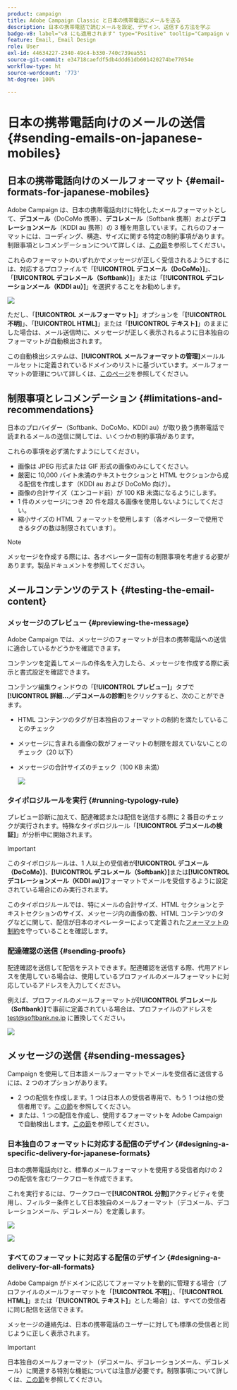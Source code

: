 ```yaml
---
product: campaign
title: Adobe Campaign Classic と日本の携帯電話にメールを送る
description: 日本の携帯電話で読むメールを設定、デザイン、送信する方法を学ぶ
badge-v8: label="v8 にも適用されます" type="Positive" tooltip="Campaign v8 にも適用されます"
feature: Email, Email Design
role: User
exl-id: 44634227-2340-49c4-b330-740c739ea551
source-git-commit: e34718caefdf5db4ddd61db601420274be77054e
workflow-type: ht
source-wordcount: '773'
ht-degree: 100%

---
```


# 日本の携帯電話向けのメールの送信 {#sending-emails-on-japanese-mobiles}

## 日本の携帯電話向けのメールフォーマット {#email-formats-for-japanese-mobiles}

Adobe Campaign は、日本の携帯電話向けに特化したメールフォーマットとして、**デコメール**（DoCoMo 携帯）、**デコレメール**（Softbank 携帯）および&#x200B;**デコレーションメール**（KDDI au 携帯）の 3 種を用意しています。これらのフォーマットには、コーディング、構造、サイズに関する特定の制約事項があります。制限事項とレコメンデーションについて詳しくは、[この節](#limitations-and-recommendations)を参照してください。

これらのフォーマットのいずれかでメッセージが正しく受信されるようにするには、対応するプロファイルで「**[!UICONTROL デコメール（DoCoMo）]**」、「**[!UICONTROL デコレメール（Softbank）]**」または「**[!UICONTROL デコレーションメール（KDDI au）]**」を選択することをお勧めします。

![](assets/deco-mail_03.png)

ただし、「**[!UICONTROL メールフォーマット]**」オプションを「**[!UICONTROL 不明]**」、「**[!UICONTROL HTML]**」または「**[!UICONTROL テキスト]**」のままにした場合は、メール送信時に、メッセージが正しく表示されるように日本独自のフォーマットが自動検出されます。

この自動検出システムは、**[!UICONTROL メールフォーマットの管理]**&#x200B;メールルールセットに定義されているドメインのリストに基づいています。メールフォーマットの管理について詳しくは、[このページ](../../installation/using/email-deliverability.md#managing-email-formats)を参照してください。

## 制限事項とレコメンデーション {#limitations-and-recommendations}

日本のプロバイダー（Softbank、DoCoMo、KDDI au）が取り扱う携帯電話で読まれるメールの送信に関しては、いくつかの制約事項があります。

これらの事項を必ず満たすようにしてください。

* 画像は JPEG 形式または GIF 形式の画像のみにしてください。
* 厳密に 10,000 バイト未満のテキストセクションと HTML セクションから成る配信を作成します（KDDI au および DoCoMo 向け）。
* 画像の合計サイズ（エンコード前）が 100 KB 未満になるようにします。
* 1 件のメッセージにつき 20 件を超える画像を使用しないようにしてください。
* 縮小サイズの HTML フォーマットを使用します（各オペレーターで使用できるタグの数は制限されています）。

>[!NOTE]
>
>メッセージを作成する際には、各オペレーター固有の制限事項を考慮する必要があります。製品ドキュメントを参照してください。


## メールコンテンツのテスト {#testing-the-email-content}

### メッセージのプレビュー {#previewing-the-message}

Adobe Campaign では、メッセージのフォーマットが日本の携帯電話への送信に適合しているかどうかを確認できます。

コンテンツを定義してメールの件名を入力したら、メッセージを作成する際に表示と書式設定を確認できます。

コンテンツ編集ウィンドウの「**[!UICONTROL プレビュー]**」タブで&#x200B;**[!UICONTROL 詳細...／デコメールの診断]**&#x200B;をクリックすると、次のことができます。

* HTML コンテンツのタグが日本独自のフォーマットの制約を満たしていることのチェック
* メッセージに含まれる画像の数がフォーマットの制限を超えていないことのチェック（20 以下）
* メッセージの合計サイズのチェック（100 KB 未満）

  ![](assets/deco-mail_06.png)

### タイポロジルールを実行 {#running-typology-rule}

プレビュー診断に加えて、配達確認または配信を送信する際に 2 番目のチェックが実行されます。特殊なタイポロジルール「**[!UICONTROL デコメールの検証]**」が分析中に開始されます。

>[!IMPORTANT]
>
>このタイポロジルールは、1 人以上の受信者が&#x200B;**[!UICONTROL デコメール（DoCoMo）]**、**[!UICONTROL デコレメール（Softbank）]**&#x200B;または&#x200B;**[!UICONTROL デコレーションメール（KDDI au）]**&#x200B;フォーマットでメールを受信するように設定されている場合にのみ実行されます。

このタイポロジルールでは、特にメールの合計サイズ、HTML セクションとテキストセクションのサイズ、メッセージ内の画像の数、HTML コンテンツのタグなどに関して、配信が日本のオペレーターによって定義された[フォーマットの制約](#limitations-and-recommendations)を守っていることを確認します。

### 配達確認の送信 {#sending-proofs}

配達確認を送信して配信をテストできます。配達確認を送信する際、代用アドレスを使用している場合は、使用しているプロファイルのメールフォーマットに対応しているアドレスを入力してください。

例えば、プロファイルのメールフォーマットが&#x200B;**[!UICONTROL デコレメール（Softbank）]**&#x200B;で事前に定義されている場合は、プロファイルのアドレスを test@softbank.ne.jp に置換してください。

![](assets/deco-mail_05.png)

## メッセージの送信 {#sending-messages}

Campaign を使用して日本語メールフォーマットでメールを受信者に送信するには、2 つのオプションがあります。

* 2 つの配信を作成します。1 つは日本人の受信者専用で、もう 1 つは他の受信者用です。[この節](#designing-a-specific-delivery-for-japanese-formats)を参照してください。
* または、1 つの配信を作成し、使用するフォーマットを Adobe Campaign で自動検出します。[この節](#designing-a-delivery-for-all-formats)を参照してください。

### 日本独自のフォーマットに対応する配信のデザイン {#designing-a-specific-delivery-for-japanese-formats}

日本の携帯電話向けと、標準のメールフォーマットを使用する受信者向けの 2 つの配信を含むワークフローを作成できます。

これを実行するには、ワークフローで&#x200B;**[!UICONTROL 分割]**&#x200B;アクティビティを使用し、フィルター条件として日本独自のメールフォーマット（デコメール、デコレーションメール、デコレメール）を定義します。

![](assets/deco-mail_08.png)

![](assets/deco-mail_07.png)

### すべてのフォーマットに対応する配信のデザイン {#designing-a-delivery-for-all-formats}

Adobe Campaign がドメインに応じてフォーマットを動的に管理する場合（プロファイルのメールフォーマットを「**[!UICONTROL 不明]**」、「**[!UICONTROL HTML]**」または「**[!UICONTROL テキスト]**」とした場合）は、すべての受信者に同じ配信を送信できます。

メッセージの連絡先は、日本の携帯電話のユーザーに対しても標準の受信者と同じように正しく表示されます。

>[!IMPORTANT]
>
>日本独自のメールフォーマット（デコメール、デコレーションメール、デコレメール）に関連する特別な機能については注意が必要です。制限事項について詳しくは、[この節](#limitations-and-recommendations)を参照してください。
